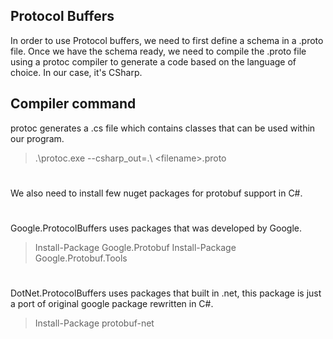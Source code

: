 ## Protocol Buffers
In order to use Protocol buffers, we need to first define a schema in a .proto file.
Once we have the schema ready, we need to compile the .proto file using a protoc compiler to generate a code based on the language of choice. In our case, it's CSharp.

## Compiler command
protoc generates a .cs file which contains classes that can be used within our program.

>.\protoc.exe --csharp_out=.\ \<filename>.proto
#
We also need to install few nuget packages for protobuf support in C#. 
#
Google.ProtocolBuffers uses packages that was developed by Google. 
>Install-Package Google.Protobuf 
>Install-Package Google.Protobuf.Tools
#
DotNet.ProtocolBuffers uses packages that built in .net, this package is just a port of original google package rewritten in C#. 
>Install-Package protobuf-net

